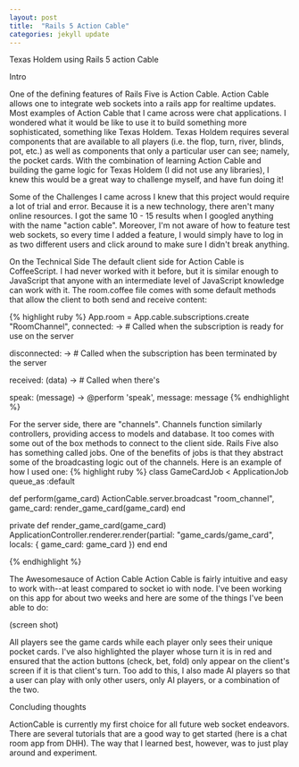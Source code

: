 ```yaml
---
layout: post
title:  "Rails 5 Action Cable"
categories: jekyll update
---
```

Texas Holdem using Rails 5 action Cable

Intro

One of the defining features of Rails Five is Action Cable. Action Cable allows one to integrate web sockets into a rails app for realtime updates. Most examples of Action Cable that I came across were chat applications. I wondered what it would be like to use it to build something more sophisticated, something like Texas Holdem. Texas Holdem requires several components that are available to all players (i.e. the flop, turn, river, blinds, pot, etc.) as well as components that only a particular user can see; namely, the pocket cards. With the combination of learning Action Cable and building the game logic for Texas Holdem (I did not use any libraries), I knew this would be a great way to challenge myself, and have fun doing it!

Some of the Challenges I came across
I knew that this project would require a lot of trial and error. Because it is a new technology, there aren't many online resources. I got the same 10 - 15 results when I googled anything with the name "action cable". Moreover, I'm not aware of how to feature test web sockets, so every time I added a feature, I would simply have to log in as two different users and click around to make sure I didn't break anything.

On the Technical Side
The default client side for Action Cable is CoffeeScript. I had never worked with it before, but it is similar enough to JavaScript that anyone with an intermediate level of JavaScript knowledge can work with it. The room.coffee file comes with some default methods that allow the client to both send and receive content:

{% highlight ruby %}
App.room = App.cable.subscriptions.create "RoomChannel",
  connected: ->
    # Called when the subscription is ready for use on the server

  disconnected: ->
    # Called when the subscription has been terminated by the server

  received: (data) ->
    # Called when there's

  speak: (message) ->
    @perform 'speak', message: message
{% endhighlight %}

For the server side, there are "channels". Channels function similarly controllers, providing access to models and database. It too comes with some out of the box methods to connect to the client side. Rails Five also has something called jobs. One of the benefits of jobs is that they abstract some of the broadcasting logic out of the channels. Here is an example of how I used one:
{% highlight ruby %}
class GameCardJob < ApplicationJob
  queue_as :default

  def perform(game_card)
    ActionCable.server.broadcast "room_channel", game_card: render_game_card(game_card)
  end

  private
    def render_game_card(game_card)
      ApplicationController.renderer.render(partial: "game_cards/game_card", locals: { game_card: game_card })
    end
end

{% endhighlight %}

The Awesomesauce of Action Cable
Action Cable is fairly intuitive and easy to work with--at least compared to socket io with node. I've been working on this app for about two weeks and here are some of the things I've been able to do:

(screen shot)

All players see the game cards while each player only sees their unique pocket cards. I've also highlighted the player whose turn it is in red and ensured that the action buttons (check, bet, fold) only appear on the client's screen if it is that client's turn. Too add to this, I also made AI players so that a user can play with only other users, only AI players, or a combination of the two.

Concluding thoughts

ActionCable is currently my first choice for all future web socket endeavors. There are several tutorials that are a good way to get started (here is a chat room app from DHH). The way that I learned best, however, was to just play around and experiment.
